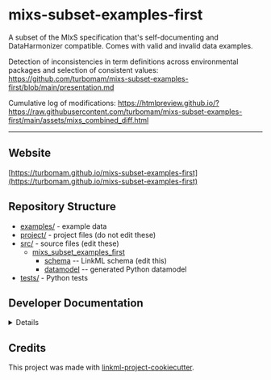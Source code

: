 # mixs-subset-examples-first

A subset of the MIxS specification that's self-documenting and DataHarmonizer compatible. Comes with valid and invalid data examples.

Detection of inconsistencies in term definitions across environmental packages and selection of consistent values: https://github.com/turbomam/mixs-subset-examples-first/blob/main/presentation.md

Cumulative log of modifications: https://htmlpreview.github.io/?https://raw.githubusercontent.com/turbomam/mixs-subset-examples-first/main/assets/mixs_combined_diff.html

----

## Website

[https://turbomam.github.io/mixs-subset-examples-first](https://turbomam.github.io/mixs-subset-examples-first)

## Repository Structure

* [examples/](examples/) - example data
* [project/](project/) - project files (do not edit these)
* [src/](src/) - source files (edit these)
  * [mixs_subset_examples_first](src/mixs_subset_examples_first)
    * [schema](src/mixs_subset_examples_first/schema) -- LinkML schema
      (edit this)
    * [datamodel](src/mixs_subset_examples_first/datamodel) -- generated
      Python datamodel
* [tests/](tests/) - Python tests

## Developer Documentation

<details>
Use the `make` command to generate project artefacts:

* `make all`: make everything
* `make deploy`: deploys site
</details>

## Credits

This project was made with
[linkml-project-cookiecutter](https://github.com/linkml/linkml-project-cookiecutter).
